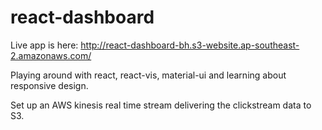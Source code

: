 # react-dashboard

Live app is here:
http://react-dashboard-bh.s3-website.ap-southeast-2.amazonaws.com/

Playing around with react, react-vis, material-ui and learning about responsive design.

Set up an AWS kinesis real time stream delivering the clickstream data to S3.
